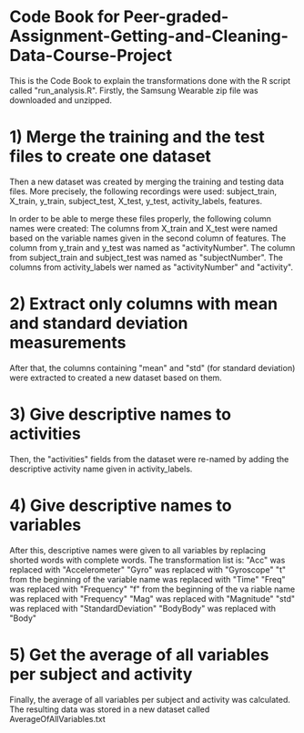 # Code Book for Peer-graded-Assignment-Getting-and-Cleaning-Data-Course-Project

This is the Code Book to explain the transformations done with the R script called "run_analysis.R".
Firstly, the Samsung Wearable zip file was downloaded and unzipped.

# 1) Merge the training and the test files to create one dataset

Then a new dataset was created by merging the training and testing data files. More precisely, the following recordings were used:
subject_train, X_train, y_train, subject_test, X_test, y_test, activity_labels, features.

In order to be able to merge these files properly, the following column names were created:
The columns from X_train and X_test were named based on the variable names given in the second column of features.
The column from y_train and y_test was named as "activityNumber".
The column from subject_train and subject_test was named as "subjectNumber".
The columns from activity_labels wer named as "activityNumber" and "activity".

# 2) Extract only columns with mean and standard deviation measurements

After that, the columns containing "mean" and "std" (for standard deviation) were extracted to created a new dataset based on them.

# 3) Give descriptive names to activities

Then, the "activities" fields from the dataset were re-named by adding the descriptive activity name given in activity_labels.

# 4) Give descriptive names to variables

After this, descriptive names were given to all variables by replacing shorted words with complete words. The transformation list is:
"Acc" was replaced with "Accelerometer"
"Gyro" was replaced with "Gyroscope"
"t" from the beginning of the variable name was replaced with "Time"
"Freq" was replaced with "Frequency"
"f" from the beginning of the va riable name was replaced with "Frequency"
"Mag" was replaced with "Magnitude"
"std" was replaced with "StandardDeviation"
"BodyBody" was replaced with "Body"

# 5) Get the average of all variables per subject and activity

Finally, the average of all variables per subject and activity was calculated.
The resulting data was stored in a new dataset called AverageOfAllVariables.txt

